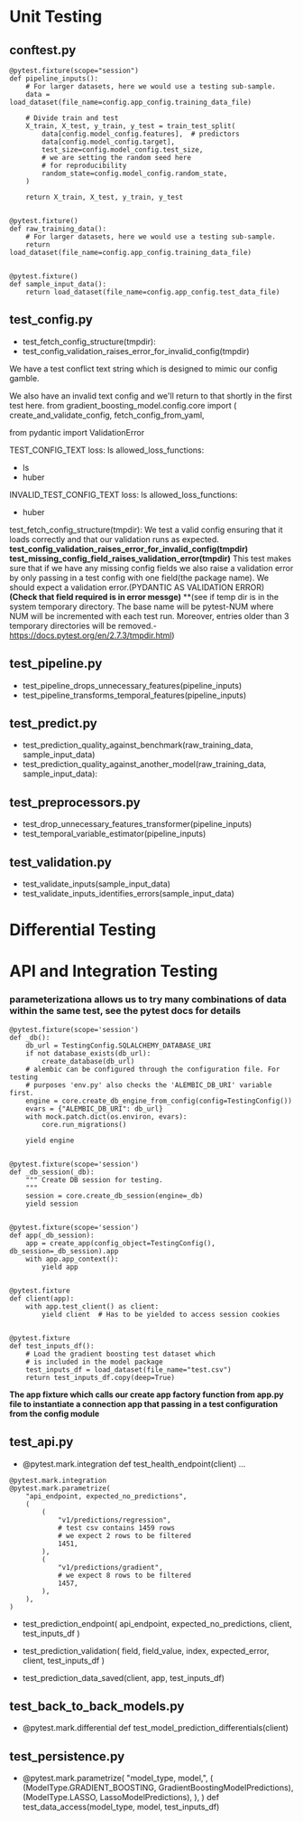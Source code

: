# Unit Testing

## conftest.py	
```
@pytest.fixture(scope="session")
def pipeline_inputs():
    # For larger datasets, here we would use a testing sub-sample.
    data = load_dataset(file_name=config.app_config.training_data_file)

    # Divide train and test
    X_train, X_test, y_train, y_test = train_test_split(
        data[config.model_config.features],  # predictors
        data[config.model_config.target],
        test_size=config.model_config.test_size,
        # we are setting the random seed here
        # for reproducibility
        random_state=config.model_config.random_state,
    )

    return X_train, X_test, y_train, y_test


@pytest.fixture()
def raw_training_data():
    # For larger datasets, here we would use a testing sub-sample.
    return load_dataset(file_name=config.app_config.training_data_file)


@pytest.fixture()
def sample_input_data():
    return load_dataset(file_name=config.app_config.test_data_file)
```

## test_config.py	

- test_fetch_config_structure(tmpdir):
- test_config_validation_raises_error_for_invalid_config(tmpdir)

We have a test conflict text string which is designed to mimic our config gamble.

We also have an invalid text config and we'll return to that shortly in the first test here.
from gradient_boosting_model.config.core import (
    create_and_validate_config,
    fetch_config_from_yaml,

from pydantic import ValidationError


TEST_CONFIG_TEXT 
loss: ls
allowed_loss_functions:
  - ls
  - huber

INVALID_TEST_CONFIG_TEXT 
loss: ls
allowed_loss_functions:
  - huber
  
  
test_fetch_config_structure(tmpdir):
We test a valid config ensuring that it loads correctly and that our validation runs as expected.
**test_config_validation_raises_error_for_invalid_config(tmpdir)**
**test_missing_config_field_raises_validation_error(tmpdir)**
This test makes sure that if we have any missing config fields we also raise a validation error by only passing in a test config with one field(the package name). We should  expect a validation error.(PYDANTIC AS VALIDATION ERROR)  **(Check that  field required is in error messge)** **(see if temp dir is in the system temporary directory. The base name will be pytest-NUM where NUM will be incremented with each test run. Moreover, entries older than 3 temporary directories will be removed.- https://docs.pytest.org/en/2.7.3/tmpdir.html)
## test_pipeline.py	

- test_pipeline_drops_unnecessary_features(pipeline_inputs)
- test_pipeline_transforms_temporal_features(pipeline_inputs)
## test_predict.py	

- test_prediction_quality_against_benchmark(raw_training_data, sample_input_data)
- test_prediction_quality_against_another_model(raw_training_data, sample_input_data):
## test_preprocessors.py	

- test_drop_unnecessary_features_transformer(pipeline_inputs)
- test_temporal_variable_estimator(pipeline_inputs)

## test_validation.py

- test_validate_inputs(sample_input_data)
- test_validate_inputs_identifies_errors(sample_input_data)

# Differential Testing
# API and Integration Testing

### parameterizationa allows us to try many combinations of data within the same test, see the pytest docs for details 

```
@pytest.fixture(scope='session')
def _db():
    db_url = TestingConfig.SQLALCHEMY_DATABASE_URI
    if not database_exists(db_url):
        create_database(db_url)
    # alembic can be configured through the configuration file. For testing
    # purposes 'env.py' also checks the 'ALEMBIC_DB_URI' variable first.
    engine = core.create_db_engine_from_config(config=TestingConfig())
    evars = {"ALEMBIC_DB_URI": db_url}
    with mock.patch.dict(os.environ, evars):
        core.run_migrations()

    yield engine


@pytest.fixture(scope='session')
def _db_session(_db):
    """ Create DB session for testing.
    """
    session = core.create_db_session(engine=_db)
    yield session


@pytest.fixture(scope='session')
def app(_db_session):
    app = create_app(config_object=TestingConfig(), db_session=_db_session).app
    with app.app_context():
        yield app


@pytest.fixture
def client(app):
    with app.test_client() as client:
        yield client  # Has to be yielded to access session cookies


@pytest.fixture
def test_inputs_df():
    # Load the gradient boosting test dataset which
    # is included in the model package
    test_inputs_df = load_dataset(file_name="test.csv")
    return test_inputs_df.copy(deep=True)
```

**The app fixture which calls our create app factory function from app.py file to instantiate a connection app that passing in a test configuration from the config module**

## test_api.py
- @pytest.mark.integration
  def test_health_endpoint(client)
...
```
@pytest.mark.integration
@pytest.mark.parametrize(
    "api_endpoint, expected_no_predictions",
    (
        (
            "v1/predictions/regression",
            # test csv contains 1459 rows
            # we expect 2 rows to be filtered
            1451,
        ),
        (
            "v1/predictions/gradient",
            # we expect 8 rows to be filtered
            1457,
        ),
    ),
)
```
-  test_prediction_endpoint(
    api_endpoint, expected_no_predictions, client, test_inputs_df
    )

- test_prediction_validation(
    field, field_value, index, expected_error, client, test_inputs_df
    )
 
- test_prediction_data_saved(client, app, test_inputs_df)

## test_back_to_back_models.py
- @pytest.mark.differential
  def test_model_prediction_differentials(client)
  
  

## test_persistence.py
- @pytest.mark.parametrize(
        "model_type, model,",
        (
            (ModelType.GRADIENT_BOOSTING, GradientBoostingModelPredictions),
            (ModelType.LASSO, LassoModelPredictions),
        ),
        )
        def test_data_access(model_type, model, test_inputs_df)
